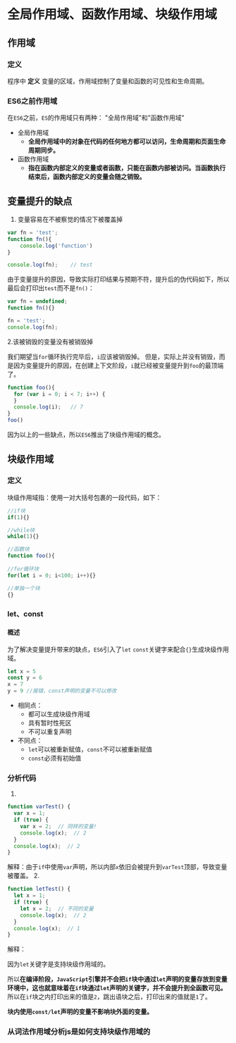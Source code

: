 # 全局作用域、函数作用域、块级作用域

## 作用域
### 定义
程序中 **定义** 变量的区域，作用域控制了变量和函数的可见性和生命周期。
### ES6之前作用域
在`ES6`之前，`ES`的作用域只有两种： "全局作用域"和"函数作用域"
- 全局作用域
  - **全局作用域中的对象在代码的任何地方都可以访问，生命周期和页面生命周期同步。**
- 函数作用域
  - **指在函数内部定义的变量或者函数，只能在函数内部被访问。当函数执行结束后，函数内部定义的变量会随之销毁。**
    
## 变量提升的缺点
1. 变量容易在不被察觉的情况下被覆盖掉
```js
var fn = 'test';
function fn(){
    console.log('function')
}

console.log(fn);    // test
```
由于变量提升的原因，导致实际打印结果与预期不符，提升后的伪代码如下，所以最后会打印出`test`而不是`fn()`：
```js
var fn = undefined;
function fn(){}

fn = 'test';
console.log(fn);
```
2.该被销毁的变量没有被销毁掉

我们期望当`for`循环执行完毕后，`i`应该被销毁掉。 但是，实际上并没有销毁，而是因为变量提升的原因，在创建上下文阶段，`i`就已经被变量提升到`foo`的最顶端了。
```js
function foo(){
  for (var i = 0; i < 7; i++) {
  }
  console.log(i);   // 7
}
foo()
```

因为以上的一些缺点，所以`ES6`推出了块级作用域的概念。

## 块级作用域
### 定义
块级作用域指：使用一对大括号包裹的一段代码，如下：
```js
//if块
if(1){}

//while块
while(1){}

//函数块
function foo(){
 
//for循环块
for(let i = 0; i<100; i++){}

//单独一个块
{}
```
### let、const
#### 概述
为了解决变量提升带来的缺点，`ES6`引入了`let` `const`关键字来配合`{}`生成块级作用域。
```js
let x = 5
const y = 6
x = 7
y = 9 //报错，const声明的变量不可以修改
```
- 相同点：
  - 都可以生成块级作用域
  - 具有暂时性死区
  - 不可以重复声明
- 不同点：
  - `let`可以被重新赋值，`const`不可以被重新赋值
  - `const`必须有初始值  
    
### 分析代码
1.
```js
function varTest() {
  var x = 1;
  if (true) {
    var x = 2;  // 同样的变量!
    console.log(x);  // 2
  }
  console.log(x);  // 2
}
```
解释：由于`if`中使用`var`声明，所以内部`x`依旧会被提升到`varTest`顶部，导致变量被覆盖。
2.
```js
function letTest() {
  let x = 1;
  if (true) {
    let x = 2;  // 不同的变量
    console.log(x);  // 2
  }
  console.log(x);  // 1
}
```
解释：

因为`let`关键字是支持块级作用域的。

所以**在编译阶段，`JavaScript`引擎并不会把`if`块中通过`let`声明的变量存放到变量环境中，这也就意味着在`if`块通过`let`声明的关键字，并不会提升到全函数可见。** 所以在`if`块之内打印出来的值是`2`，跳出语块之后，打印出来的值就是`1`了。

**块内使用`const/let`声明的变量不影响块外面的变量。**

### 从词法作用域分析js是如何支持块级作用域的
